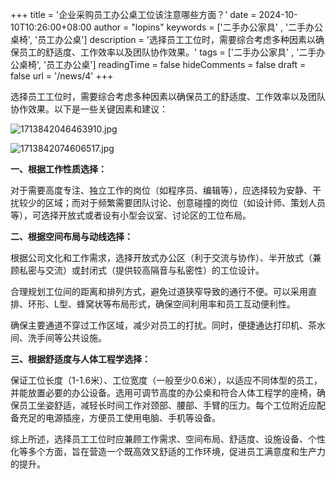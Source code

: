 +++
title = '企业采购员工办公桌工位该注意哪些方面？'
date = 2024-10-10T10:26:00+08:00
author = "lopins"
keywords = ['二手办公家具' , '二手办公桌椅', '员工办公桌']
description = '选择员工工位时，需要综合考虑多种因素以确保员工的舒适度、工作效率以及团队协作效果。'
tags = ['二手办公家具' , '二手办公桌椅', '员工办公桌']
readingTime = false
hideComments = false
draft = false
url = '/news/4'
+++

选择员工工位时，需要综合考虑多种因素以确保员工的舒适度、工作效率以及团队协作效果。以下是一些关键因素和建议：

![1713842046463910.jpg](https://www.jdwy.cn/Upload/ueditor/image/20240423/1713842046463910.jpg)

![1713842074606517.jpg](https://www.jdwy.cn/Upload/ueditor/image/20240423/1713842074606517.jpg)

**一、根据工作性质选择：**

对于需要高度专注、独立工作的岗位（如程序员、编辑等），应选择较为安静、干扰较少的区域；而对于频繁需要团队讨论、创意碰撞的岗位（如设计师、策划人员等），可选择开放式或者设有小型会议室、讨论区的工位布局。

**二、根据空间布局与动线选择：**

根据公司文化和工作需求，选择开放式办公区（利于交流与协作）、半开放式（兼顾私密与交流）或封闭式（提供较高隔音与私密性）的工位设计。

合理规划工位间的距离和排列方式，避免过道狭窄导致的通行不便。可以采用直排、环形、L型、蜂窝状等布局形式，确保空间利用率和员工互动便利性。

确保主要通道不穿过工作区域，减少对员工的打扰。同时，便捷通达打印机、茶水间、洗手间等公共设施。

**三、根据舒适度与人体工程学选择：**

保证工位长度（1-1.6米）、工位宽度（一般至少0.6米），以适应不同体型的员工，并能放置必要的办公设备。选用可调节高度的办公桌和符合人体工程学的座椅，确保员工坐姿舒适，减轻长时间工作对颈部、腰部、手臂的压力。每个工位附近应配备充足的电源插座，方便员工使用电脑、手机等设备。

综上所述，选择员工工位时应兼顾工作需求、空间布局、舒适度、设施设备、个性化等多个方面，旨在营造一个既高效又舒适的工作环境，促进员工满意度和生产力的提升。